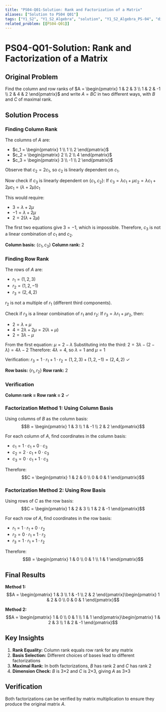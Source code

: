 ```yaml
---
title: "PS04-Q01-Solution: Rank and Factorization of a Matrix"
aliases: ["Solution to PS04 Q01"]
tags: ["Y1_S2", "Y1_S2_Algebra", "solution", "Y1_S2_Algebra_PS-04", "difficulty-warmup", "rank", "matrix-factorization"]
related_problem: [[PS04-Q01]]
---
```


# PS04-Q01-Solution: Rank and Factorization of a Matrix

## Original Problem

Find the column and row ranks of $A = \begin{pmatrix}
1 & 2 & 3 \\
1 & 2 & -1 \\
2 & 4 & 2
\end{pmatrix}$ and write $A = BC$ in two different ways, with $B$ and $C$ of maximal rank.

## Solution Process

### Finding Column Rank

The columns of $A$ are:
- $c_1 = \begin{pmatrix} 1 \\ 1 \\ 2 \end{pmatrix}$
- $c_2 = \begin{pmatrix} 2 \\ 2 \\ 4 \end{pmatrix}$
- $c_3 = \begin{pmatrix} 3 \\ -1 \\ 2 \end{pmatrix}$

Observe that $c_2 = 2c_1$, so $c_2$ is linearly dependent on $c_1$.

Now check if $c_3$ is linearly dependent on $\{c_1, c_2\}$:
If $c_3 = \lambda c_1 + \mu c_2 = \lambda c_1 + 2\mu c_1 = (\lambda + 2\mu) c_1$

This would require:
- $3 = \lambda + 2\mu$
- $-1 = \lambda + 2\mu$
- $2 = 2(\lambda + 2\mu)$

The first two equations give $3 = -1$, which is impossible. Therefore, $c_3$ is not a linear combination of $c_1$ and $c_2$.

**Column basis:** $\{c_1, c_3\}$
**Column rank:** 2

### Finding Row Rank

The rows of $A$ are:
- $r_1 = (1, 2, 3)$
- $r_2 = (1, 2, -1)$
- $r_3 = (2, 4, 2)$

$r_2$ is not a multiple of $r_1$ (different third components).

Check if $r_3$ is a linear combination of $r_1$ and $r_2$:
If $r_3 = \lambda r_1 + \mu r_2$, then:
- $2 = \lambda + \mu$
- $4 = 2\lambda + 2\mu = 2(\lambda + \mu)$
- $2 = 3\lambda - \mu$

From the first equation: $\mu = 2 - \lambda$
Substituting into the third: $2 = 3\lambda - (2 - \lambda) = 4\lambda - 2$
Therefore: $4\lambda = 4$, so $\lambda = 1$ and $\mu = 1$

Verification: $r_3 = 1 \cdot r_1 + 1 \cdot r_2 = (1,2,3) + (1,2,-1) = (2,4,2)$ ✓

**Row basis:** $\{r_1, r_2\}$
**Row rank:** 2

### Verification

**Column rank = Row rank = 2** ✓

### Factorization Method 1: Using Column Basis

Using columns of $B$ as the column basis:
$$B = \begin{pmatrix}
1 & 3 \\
1 & -1 \\
2 & 2
\end{pmatrix}$$

For each column of $A$, find coordinates in the column basis:
- $c_1 = 1 \cdot c_1 + 0 \cdot c_3$
- $c_2 = 2 \cdot c_1 + 0 \cdot c_3$
- $c_3 = 0 \cdot c_1 + 1 \cdot c_3$

Therefore:
$$C = \begin{pmatrix}
1 & 2 & 0 \\
0 & 0 & 1
\end{pmatrix}$$

### Factorization Method 2: Using Row Basis

Using rows of $C$ as the row basis:
$$C = \begin{pmatrix}
1 & 2 & 3 \\
1 & 2 & -1
\end{pmatrix}$$

For each row of $A$, find coordinates in the row basis:
- $r_1 = 1 \cdot r_1 + 0 \cdot r_2$
- $r_2 = 0 \cdot r_1 + 1 \cdot r_2$
- $r_3 = 1 \cdot r_1 + 1 \cdot r_2$

Therefore:
$$B = \begin{pmatrix}
1 & 0 \\
0 & 1 \\
1 & 1
\end{pmatrix}$$

## Final Results

**Method 1:**
$$A = \begin{pmatrix}
1 & 3 \\
1 & -1 \\
2 & 2
\end{pmatrix}\begin{pmatrix}
1 & 2 & 0 \\
0 & 0 & 1
\end{pmatrix}$$

**Method 2:**
$$A = \begin{pmatrix}
1 & 0 \\
0 & 1 \\
1 & 1
\end{pmatrix}\begin{pmatrix}
1 & 2 & 3 \\
1 & 2 & -1
\end{pmatrix}$$

## Key Insights

1. **Rank Equality:** Column rank equals row rank for any matrix
2. **Basis Selection:** Different choices of bases lead to different factorizations
3. **Maximal Rank:** In both factorizations, $B$ has rank 2 and $C$ has rank 2
4. **Dimension Check:** $B$ is 3×2 and $C$ is 2×3, giving $A$ as 3×3

## Verification

Both factorizations can be verified by matrix multiplication to ensure they produce the original matrix $A$.
